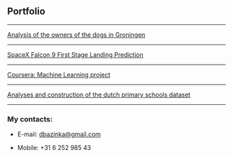## Portfolio

---
[Analysis of the owners of the dogs in Groningen](./Nederland/Gron_pet_analysis/index_dogs.html)

---
[SpaceX Falcon 9 First Stage Landing Prediction](./SpaceXPrediction/index_spacex.html)

---
[Coursera: Machine Learning project](./MLCourseraProject.html)

---
[Analyses and construction of the dutch primary schools dataset](./school_data/index_school.html)

---

### My contacts:

- E-mail: dbazinka@gmail.com 

- Mobile: +31 6 252 985 43
